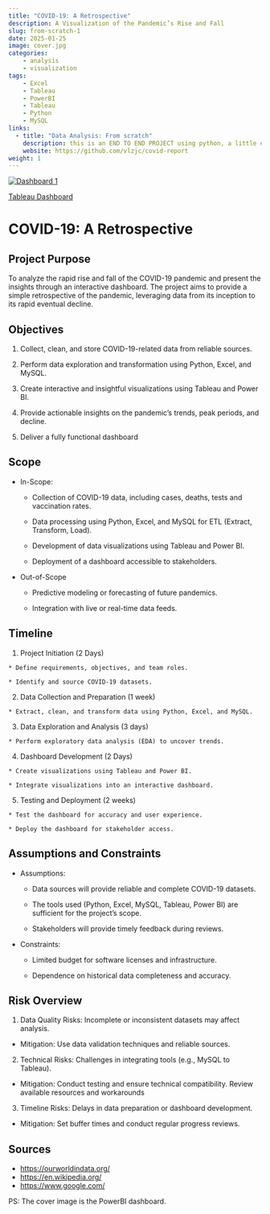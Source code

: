 ```yaml
---
title: "COVID-19: A Retrospective"
description: A Visualization of the Pandemic’s Rise and Fall
slug: from-scratch-1
date: 2025-01-25
image: cover.jpg
categories:
    - analysis
    - visualization
tags: 
    - Excel
    - Tableau
    - PowerBI
    - Tableau
    - Python
    - MySQL 
links:
  - title: "Data Analysis: From scratch"
    description: this is an END TO END PROJECT using python, a little excel, sql/mysql, tabluea, powerbi
    website: https://github.com/vlzjc/covid-report
weight: 1
---
```


<div class='tableauPlaceholder' id='viz1737768939573' style='position: relative'>
  <noscript>
    <a href='#'>
      <img alt='Dashboard 1 ' src='https:&#47;&#47;public.tableau.com&#47;static&#47;images&#47;co&#47;covid19_17377686885900&#47;Dashboard1&#47;1_rss.png' style='border: none' />
    </a></noscript>
    <object class='tableauViz'  style='display:none;'>
      <param name='host_url' value='https%3A%2F%2Fpublic.tableau.com%2F' />
      <param name='embed_code_version' value='3' />
      <param name='path' value='views&#47;covid19_17377686885900&#47;Dashboard1?:language=en-US&amp;:embed=true&amp;:sid=&amp;:redirect=auth' />
      <param name='toolbar' value='yes' /><param name='static_image' value='https:&#47;&#47;public.tableau.com&#47;static&#47;images&#47;co&#47;covid19_17377686885900&#47;Dashboard1&#47;1.png' />
      <param name='animate_transition' value='yes' />
      <param name='display_static_image' value='yes' /><param name='display_spinner' value='yes' />
      <param name='display_overlay' value='yes' /><param name='display_count' value='yes' />
      <param name='language' value='en-US' />
    </object>
</div>
<script type='text/javascript'>
  var divElement = document.getElementById('viz1737768939573');
  var vizElement = divElement.getElementsByTagName('object')[0];
    vizElement.style.width= '100vh';
    vizElement.style.height='835px';
  var scriptElement = document.createElement('script');
  scriptElement.src = 'https://public.tableau.com/javascripts/api/viz_v1.js';
  vizElement.parentNode.insertBefore(scriptElement, vizElement);
</script>

[Tableau Dashboard](https://public.tableau.com/views/covid19_17377686885900/Dashboard1?:language=en-US&:sid=&:redirect=auth&:display_count=n&:origin=viz_share_link)

# COVID-19: A Retrospective

## Project Purpose
To analyze the rapid rise and fall of the COVID-19 pandemic and present the insights through an interactive dashboard. The project aims to provide a simple retrospective of the pandemic, leveraging data from its inception to its rapid eventual decline.

## Objectives

1. Collect, clean, and store COVID-19-related data from reliable sources.

2. Perform data exploration and transformation using Python, Excel, and MySQL.

3. Create interactive and insightful visualizations using Tableau and Power BI.

4. Provide actionable insights on the pandemic’s trends, peak periods, and decline.

5. Deliver a fully functional dashboard

## Scope

* In-Scope:

  * Collection of COVID-19 data, including cases, deaths, tests and vaccination rates.

  * Data processing using Python, Excel, and MySQL for ETL (Extract, Transform, Load).

  * Development of data visualizations using Tableau and Power BI.

  * Deployment of a dashboard accessible to stakeholders.

* Out-of-Scope

  * Predictive modeling or forecasting of future pandemics.

  * Integration with live or real-time data feeds.

## Timeline

  1. Project Initiation (2 Days)

    * Define requirements, objectives, and team roles.

    * Identify and source COVID-19 datasets.

  2. Data Collection and Preparation (1 week)

    * Extract, clean, and transform data using Python, Excel, and MySQL.

  3. Data Exploration and Analysis (3 days)

    * Perform exploratory data analysis (EDA) to uncover trends.

  4. Dashboard Development (2 Days)

    * Create visualizations using Tableau and Power BI.

    * Integrate visualizations into an interactive dashboard.

  5. Testing and Deployment (2 weeks)

    * Test the dashboard for accuracy and user experience.

    * Deploy the dashboard for stakeholder access.

## Assumptions and Constraints

* Assumptions:

    * Data sources will provide reliable and complete COVID-19 datasets.

    * The tools used (Python, Excel, MySQL, Tableau, Power BI) are sufficient for the project’s scope.

    * Stakeholders will provide timely feedback during reviews.

* Constraints:

  * Limited budget for software licenses and infrastructure.

  * Dependence on historical data completeness and accuracy.

## Risk Overview

1. Data Quality Risks: Incomplete or inconsistent datasets may affect analysis.

* Mitigation: Use data validation techniques and reliable sources.

2. Technical Risks: Challenges in integrating tools (e.g., MySQL to Tableau).

* Mitigation: Conduct testing and ensure technical compatibility. Review available resources and workarounds

3. Timeline Risks: Delays in data preparation or dashboard development.

* Mitigation: Set buffer times and conduct regular progress reviews.

## Sources
* https://ourworldindata.org/
* https://en.wikipedia.org/
* https://www.google.com/

PS: The cover image is the PowerBI dashboard.